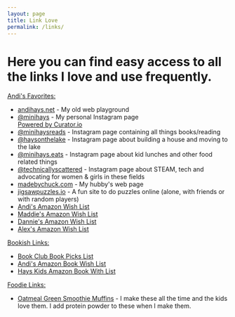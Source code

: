 ```yaml
---
layout: page
title: Link Love
permalink: /links/
---
```

<h1> Here you can find easy access to all the links I love and use frequently.</h1>

<span style="text-decoration: underline">Andi's Favorites:</span>
- [andihays.net](http://andihays.net) - My old web playground<br />
- [@minihays](http://instagram.com/minihays/) - My personal Instagram page<br />
  <!-- Place <div> tag where you want the feed to appear -->
  <div id="curator-feed-minihays-layout">
    <a class="crt-logo crt-tag" href="https://curator.io" target="_blank">Powered by Curator.io</a>
  </div>
  <!-- The Javascript can be moved to the end of the html page before the </body> tag -->
  <script type="text/javascript">
    /* curator-feed-minihays-layout */
    (function () {
      var i,
        e,
        d = document,
        s = "script";
      i = d.createElement("script");
      i.async = 1;
      i.src = "https://cdn.curator.io/published/877acea4-e96d-4193-b425-f0e292855841.js";
      e = d.getElementsByTagName(s)[0];
      e.parentNode.insertBefore(i, e);
    })();
  </script>
- [@minihaysreads](http://instagram.com/minihaysreads/) - Instagram page containing all things books/reading
- [@haysonthelake](http://instagram.com/haysonthelake/) - Instagram page about building a house and moving to the lake
- [@minihays.eats](http://www.instagram.com/minihays.eats/) - Instagram page about kid lunches and other food related things
- [@technicallyscattered](http://www.instagram.com/technicallyscattered/) - Instagram page about STEAM, tech and advocating for women & girls in these fields
- [madebychuck.com](http://madebychuck.com) - My hubby's web page
- [jigsawpuzzles.io](http://jigsawpuzzles.io) - A fun site to do puzzles online (alone, with friends or with random players)
- [Andi's Amazon Wish List](https://www.amazon.com/hz/wishlist/ls/OSDMB7W5CJP0?ref_=wl_share)
- [Maddie's Amazon Wish List](https://www.amazon.com/hz/wishlist/ls/24C9HR0VAXTM9?ref_=wl_share)
- [Dannie's Amazon Wish List](https://www.amazon.com/hz/wishlist/ls/3E8BJ1V0DV3EM?ref_=wl_share)
- [Alex's Amazon Wish List](https://www.amazon.com/hz/wishlist/ls/BX6IO38STJYM?ref_=wl_share)

<span style="text-decoration: underline">Bookish Links:</span>
- [Book Club Book Picks List](/bookclub/booksread/)
- [Andi's Amazon Book Wish List](https://www.amazon.com/hz/wishlist/ls/3IS6FYQDSCTD0/ref=nav_wishlist_lists_3?_encoding=UTF8&type=wishlist)
- [Hays Kids Amazon Book With List](https://www.amazon.com/hz/wishlist/genericItemsPage/EY284C689ZRR)

<span style="text-decoration: underline">Foodie Links:</span>
- [Oatmeal Green Smoothie Muffins](https://thenaturalnurturer.com/oatmeal-green-smoothie-muffins/) - I make these all the time and the kids love them. I add protein powder to these when I make them.
